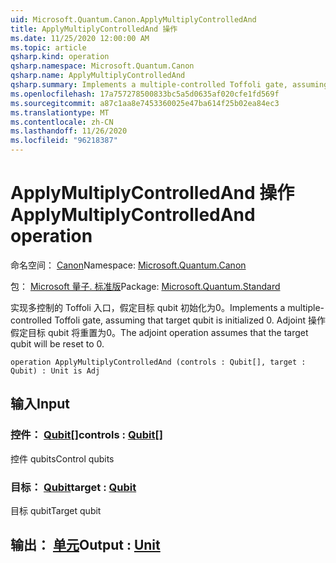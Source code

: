 ```yaml
---
uid: Microsoft.Quantum.Canon.ApplyMultiplyControlledAnd
title: ApplyMultiplyControlledAnd 操作
ms.date: 11/25/2020 12:00:00 AM
ms.topic: article
qsharp.kind: operation
qsharp.namespace: Microsoft.Quantum.Canon
qsharp.name: ApplyMultiplyControlledAnd
qsharp.summary: Implements a multiple-controlled Toffoli gate, assuming that target qubit is initialized 0.  The adjoint operation assumes that the target qubit will be reset to 0.
ms.openlocfilehash: 17a757278500833bc5a5d0635af020cfe1fd569f
ms.sourcegitcommit: a87c1aa8e7453360025e47ba614f25b02ea84ec3
ms.translationtype: MT
ms.contentlocale: zh-CN
ms.lasthandoff: 11/26/2020
ms.locfileid: "96218387"
---
```

# <a name="applymultiplycontrolledand-operation"></a><span data-ttu-id="3e33e-102">ApplyMultiplyControlledAnd 操作</span><span class="sxs-lookup"><span data-stu-id="3e33e-102">ApplyMultiplyControlledAnd operation</span></span>

<span data-ttu-id="3e33e-103">命名空间： [Canon](xref:Microsoft.Quantum.Canon)</span><span class="sxs-lookup"><span data-stu-id="3e33e-103">Namespace: [Microsoft.Quantum.Canon](xref:Microsoft.Quantum.Canon)</span></span>

<span data-ttu-id="3e33e-104">包： [Microsoft 量子. 标准版](https://nuget.org/packages/Microsoft.Quantum.Standard)</span><span class="sxs-lookup"><span data-stu-id="3e33e-104">Package: [Microsoft.Quantum.Standard](https://nuget.org/packages/Microsoft.Quantum.Standard)</span></span>


<span data-ttu-id="3e33e-105">实现多控制的 Toffoli 入口，假定目标 qubit 初始化为0。</span><span class="sxs-lookup"><span data-stu-id="3e33e-105">Implements a multiple-controlled Toffoli gate, assuming that target qubit is initialized 0.</span></span>  <span data-ttu-id="3e33e-106">Adjoint 操作假定目标 qubit 将重置为0。</span><span class="sxs-lookup"><span data-stu-id="3e33e-106">The adjoint operation assumes that the target qubit will be reset to 0.</span></span>

```qsharp
operation ApplyMultiplyControlledAnd (controls : Qubit[], target : Qubit) : Unit is Adj
```


## <a name="input"></a><span data-ttu-id="3e33e-107">输入</span><span class="sxs-lookup"><span data-stu-id="3e33e-107">Input</span></span>

### <a name="controls--qubit"></a><span data-ttu-id="3e33e-108">控件： [Qubit](xref:microsoft.quantum.lang-ref.qubit)[]</span><span class="sxs-lookup"><span data-stu-id="3e33e-108">controls : [Qubit](xref:microsoft.quantum.lang-ref.qubit)[]</span></span>

<span data-ttu-id="3e33e-109">控件 qubits</span><span class="sxs-lookup"><span data-stu-id="3e33e-109">Control qubits</span></span>


### <a name="target--qubit"></a><span data-ttu-id="3e33e-110">目标： [Qubit](xref:microsoft.quantum.lang-ref.qubit)</span><span class="sxs-lookup"><span data-stu-id="3e33e-110">target : [Qubit](xref:microsoft.quantum.lang-ref.qubit)</span></span>

<span data-ttu-id="3e33e-111">目标 qubit</span><span class="sxs-lookup"><span data-stu-id="3e33e-111">Target qubit</span></span>



## <a name="output--unit"></a><span data-ttu-id="3e33e-112">输出： [单元](xref:microsoft.quantum.lang-ref.unit)</span><span class="sxs-lookup"><span data-stu-id="3e33e-112">Output : [Unit](xref:microsoft.quantum.lang-ref.unit)</span></span>


